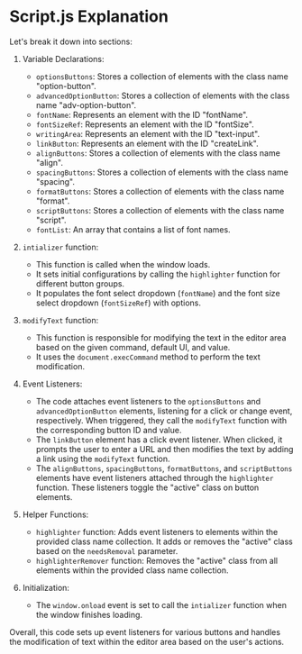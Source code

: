 # Script.js Explanation
Let's break it down into sections:

1.  Variable Declarations:

    -   `optionsButtons`: Stores a collection of elements with the class name "option-button".
    -   `advancedOptionButton`: Stores a collection of elements with the class name "adv-option-button".
    -   `fontName`: Represents an element with the ID "fontName".
    -   `fontSizeRef`: Represents an element with the ID "fontSize".
    -   `writingArea`: Represents an element with the ID "text-input".
    -   `linkButton`: Represents an element with the ID "createLink".
    -   `alignButtons`: Stores a collection of elements with the class name "align".
    -   `spacingButtons`: Stores a collection of elements with the class name "spacing".
    -   `formatButtons`: Stores a collection of elements with the class name "format".
    -   `scriptButtons`: Stores a collection of elements with the class name "script".
    -   `fontList`: An array that contains a list of font names.
2.  `intializer` function:

    -   This function is called when the window loads.
    -   It sets initial configurations by calling the `highlighter` function for different button groups.
    -   It populates the font select dropdown (`fontName`) and the font size select dropdown (`fontSizeRef`) with options.
3.  `modifyText` function:

    -   This function is responsible for modifying the text in the editor area based on the given command, default UI, and value.
    -   It uses the `document.execCommand` method to perform the text modification.
4.  Event Listeners:

    -   The code attaches event listeners to the `optionsButtons` and `advancedOptionButton` elements, listening for a click or change event, respectively. When triggered, they call the `modifyText` function with the corresponding button ID and value.
    -   The `linkButton` element has a click event listener. When clicked, it prompts the user to enter a URL and then modifies the text by adding a link using the `modifyText` function.
    -   The `alignButtons`, `spacingButtons`, `formatButtons`, and `scriptButtons` elements have event listeners attached through the `highlighter` function. These listeners toggle the "active" class on button elements.
5.  Helper Functions:

    -   `highlighter` function: Adds event listeners to elements within the provided class name collection. It adds or removes the "active" class based on the `needsRemoval` parameter.
    -   `highlighterRemover` function: Removes the "active" class from all elements within the provided class name collection.
6.  Initialization:

    -   The `window.onload` event is set to call the `intializer` function when the window finishes loading.

Overall, this code sets up event listeners for various buttons and handles the modification of text within the editor area based on the user's actions.